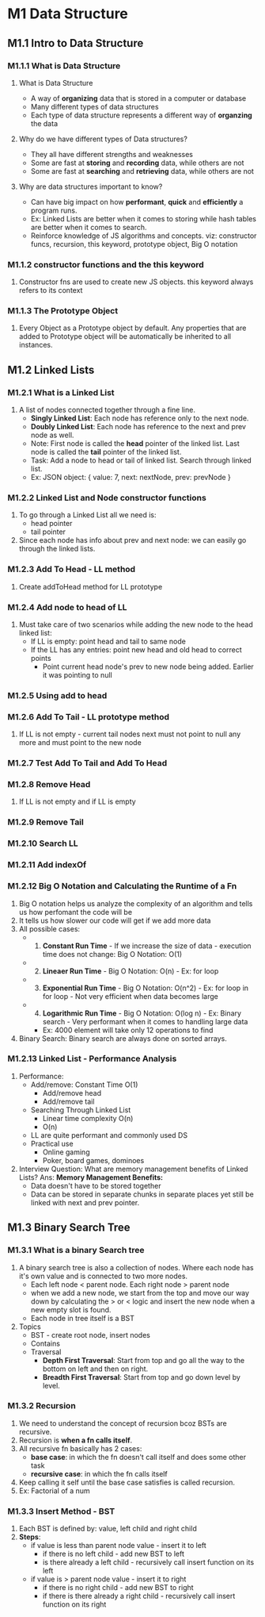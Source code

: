 # M1 Data Structure
## M1.1 Intro to Data Structure
### M1.1.1 What is Data Structure
1. What is Data Structure
    * A way of **organizing** data that is stored in a computer or database
    * Many different types of data structures
    * Each type of data structure represents a different way of **organzing** the data

2. Why do we have different types of Data structures?
    * They all have different strengths and weaknesses
    * Some are fast at **storing** and **recording** data, while others are not
    * Some are fast at **searching** and **retrieving** data, while others are not

3. Why are data structures important to know?
    * Can have big impact on how **performant**, **quick** and **efficiently** a program runs.
    * Ex: Linked Lists are better when it comes to storing while hash tables are better when it comes to search.
    * Reinforce knowledge of JS algorithms and concepts. viz: constructor funcs, recursion, this keyword, prototype object, Big O notation

### M1.1.2 constructor functions and the this keyword
1. Constructor fns are used to create new JS objects. this keyword always refers to its context

### M1.1.3 The Prototype Object
1. Every Object as a Prototype object by default. Any properties that are added to Prototype object will be automatically be inherited to all instances.

## M1.2 Linked Lists
### M1.2.1 What is a Linked List
1. A list of nodes connected together through a fine line.
    - **Singly Linked List**: Each node has reference only to the next node.
    - **Doubly Linked List**: Each node has reference to the next and prev node as well.
    - Note: First node is called the **head** pointer of the linked list. Last node is called the **tail** pointer of the linked list.
    - Task: Add a node to head or tail of linked list. Search through linked list.
    - Ex: JSON object: { value: 7, next: nextNode, prev: prevNode }

### M1.2.2 Linked List and Node constructor functions
1. To go through a Linked List all we need is:
    - head pointer
    - tail pointer
2. Since each node has info about prev and next node: we can easily go through the linked lists.

### M1.2.3 Add To Head - LL method
1. Create addToHead method for LL prototype

### M1.2.4 Add node to head of LL
1. Must take care of two scenarios while adding the new node to the head linked list:
    - If LL is empty: point head and tail to same node
    - If the LL has any entries: point new head and old head to correct points
        * Point current head node's prev to new node being added. Earlier it was pointing to null

### M1.2.5 Using add to head

### M1.2.6 Add To Tail - LL prototype method
1. If LL is not empty - current tail nodes next must not point to null any more and must point to the new node

### M1.2.7 Test Add To Tail and Add To Head

### M1.2.8 Remove Head
1. If LL is not empty and if LL is empty

### M1.2.9 Remove Tail

### M1.2.10 Search LL

### M1.2.11 Add indexOf

### M1.2.12 Big O Notation and Calculating the Runtime of a Fn
1. Big O notation helps us analyze the complexity of an algorithm and tells us how perfomant the code will be
2. It tells us how slower our code will get if we add more data
3. All possible cases:
    - 1. **Constant Run Time** - If we increase the size of data - execution time does not change: Big O Notation: O(1)
    - 2. **Lineaer Run Time** - Big O Notation: O(n) - Ex: for loop
    - 3. **Exponential Run Time** - Big O Notation: O(n^2) - Ex: for loop in for loop - Not very efficient when data becomes large
    - 4. **Logarithmic Run Time** - Big O Notation: O(log n) - Ex: Binary search - Very performant when it comes to handling large data
        - Ex: 4000 element will take only 12 operations to find
4. Binary Search: Binary search are always done on sorted arrays.

### M1.2.13 Linked List - Performance Analysis
1. Performance:
    * Add/remove: Constant Time O(1) 
        - Add/remove head
        - Add/remove tail
    * Searching Through Linked List
        - Linear time complexity O(n)
        - O(n)
    *  LL are quite performant and commonly used DS
    *  Practical use
        - Online gaming
        - Poker, board games, dominoes
2. Interview Question: What are memory management benefits of Linked Lists?
Ans: **Memory Management Benefits:**
    - Data doesn't have to be stored together
    - Data can be stored in separate chunks in separate places yet still be linked with next and prev pointer.

## M1.3 Binary Search Tree
### M1.3.1 What is a binary Search tree
1. A binary search tree is also a collection of nodes. Where each node has it's own value and is connected to two more nodes.
    - Each left node < parent node. Each right node > parent node
    - when we add a new node, we start from the top and move our way down by calculating the > or < logic and insert the new node when a new empty slot is found.
    - Each node in tree itself is a BST
2. Topics
    - BST - create root node, insert nodes
    - Contains
    - Traversal
        * **Depth First Traversal**: Start from top and go all the way to the bottom on left and then on right.
        * **Breadth First Traversal**: Start from top and go down level by level.

### M1.3.2 Recursion
1. We need to understand the concept of recursion bcoz BSTs are recursive.
2. Recursion is **when a fn calls itself**.
3. All recursive fn basically has 2 cases:
    * **base case**: in which the fn doesn't call itself and does some other task
    * **recursive case**: in which the fn calls itself
4. Keep calling it self until the base case satisfies is called recursion.
5. Ex: Factorial of a num

### M1.3.3 Insert Method - BST
1. Each BST is defined by: value, left child and right child
2. **Steps**:
    - if value is less than parent node value - insert it to left
        * if there is no left child - add new BST to left
        * is there already a left child - recursively call insert function on its left
    - if value is > parent node value - insert it to right
        * if there is no right child - add new BST to right
        * if there is there already a right child - recursively call insert function on its right
